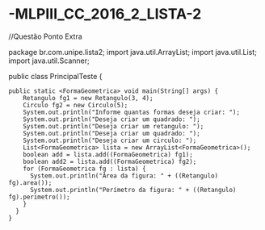 # -MLPIII_CC_2016_2_LISTA-2
//Questão Ponto Extra

package br.com.unipe.lista2;
import java.util.ArrayList;
import java.util.List;
import java.util.Scanner;

public class PrincipalTeste {

	public static <FormaGeometrica> void main(String[] args) {
		Retangulo fg1 = new Retangulo(3, 4);
	    Circulo fg2 = new Circulo(5);
	    System.out.println("Informe quantas formas deseja criar: ");
	    System.out.println("Deseja criar um quadrado: ");
	    System.out.println("Deseja criar um retangulo: ");
	    System.out.println("Deseja criar um quadrado: ");
	    System.out.println("Deseja criar um circulo: ");
	    List<FormaGeometrica> lista = new ArrayList<FormaGeometrica>();
	    boolean add = lista.add((FormaGeometrica) fg1);
	    boolean add2 = lista.add((FormaGeometrica) fg2);
	    for (FormaGeometrica fg : lista) {
	      System.out.println("Área da figura: " + ((Retangulo) fg).area());
	      System.out.println("Perímetro da figura: " + ((Retangulo) fg).perimetro());
	    }
	  }
	}
